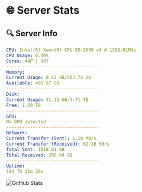 # 🌐 Server Stats
## 🔍 Server Info
```yaml
CPU: Intel(R) Xeon(R) CPU E5-2699 v4 @ 1389.01MHz
CPU Usage: 6.40%
Cores: 44P | 88T
-----------------------------------
Memory:
Current Usage: 8.42 GB/503.74 GB
Available: 491.87 GB
-----------------------------------
Disk:
Current Usage: 31.15 GB/1.71 TB
Free: 1.60 TB
-----------------------------------
GPU:
No GPU detected
-----------------------------------
Network:
Current Transfer (Sent): 1.10 MB/s
Current Transfer (Received): 62.18 KB/s
Total Sent: 1018.61 GB
Total Received: 206.64 GB
-----------------------------------
Uptime:
19d 7h 31m 26s
```
![GitHub Stats](https://img.shields.io/badge/Updated-2025-05-09_00:40:14-blue)